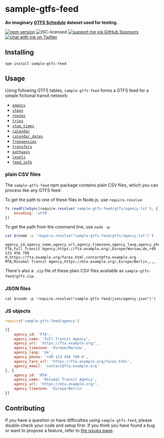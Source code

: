 # sample-gtfs-feed

**An imaginary [GTFS Schedule](https://gtfs.org/schedule/) dataset used for testing.**

[![npm version](https://img.shields.io/npm/v/sample-gtfs-feed.svg)](https://www.npmjs.com/package/sample-gtfs-feed)
![ISC-licensed](https://img.shields.io/github/license/public-transport/sample-gtfs-feed.svg)
[![support me via GitHub Sponsors](https://img.shields.io/badge/support%20me-donate-fa7664.svg)](https://github.com/sponsors/derhuerst)
[![chat with me on Twitter](https://img.shields.io/badge/chat%20with%20me-on%20Twitter-1da1f2.svg)](https://twitter.com/derhuerst)


## Installing

```shell
npm install sample-gtfs-feed
```


## Usage

Using following GTFS tables, `sample-gtfs-feed` forms a GTFS feed for a simple fictional transit network:

- [`agency`](https://https://gtfs.org/schedule/reference/#agencytxt)
- [`stops`](https://https://gtfs.org/schedule/reference/#stopstxt)
- [`routes`](https://https://gtfs.org/schedule/reference/#routestxt)
- [`trips`](https://https://gtfs.org/schedule/reference/#tripstxt)
- [`stop_times`](https://https://gtfs.org/schedule/reference/#stop_timestxt)
- [`calendar`](https://https://gtfs.org/schedule/reference/#calendartxt)
- [`calendar_dates`](https://https://gtfs.org/schedule/reference/#calendar_datestxt)
- [`frequencies`](https://https://gtfs.org/schedule/reference/#frequenciestxt)
- [`transfers`](https://https://gtfs.org/schedule/reference/#transferstxt)
- [`pathways`](https://https://gtfs.org/schedule/reference/#pathwaystxt)
- [`levels`](https://https://gtfs.org/schedule/reference/#levelstxt)
- [`feed_info`](https://https://gtfs.org/schedule/reference/#feed_infotxt)

### plain CSV files

The `sample-gtfs-feed` npm package contains plain CSV files, which you can process like any GTFS feed.

To get the path to one of these files in Node.js, use `require.resolve`:

```js
fs.readFileSync(require.resolve('sample-gtfs-feed/gtfs/agency.txt'), {
	encoding: 'utf8'
})
```

To get the path from the command line, use `node -p`:

```sh
cat $(node -p 'require.resolve("sample-gtfs-feed/gtfs/agency.txt")')
```

```csv
agency_id,agency_name,agency_url,agency_timezone,agency_lang,agency_phone,agency_fare_url,agency_email
FTA,Full Transit Agency,https://fta.example.org/,Europe/Warsaw,de,+49 123 456 789 0,https://fta.example.org/fares.html,contact@fta.example.org
MTA,Minimal Transit Agency,https://mta.example.org/,Europe/Berlin,,,,
```

There's also a `.zip` file of these plain CSV files available as `sample-gtfs-feed/gtfs.zip`.

### JSON files

```shell
cat $(node -p 'require.resolve("sample-gtfs-feed/json/agency.json")')
```

### JS objects

```js
require('sample-gtfs-feed/agency')
```

```js
[{
	agency_id: 'FTA',
	agency_name: 'Full Transit Agency',
	agency_url: 'https://fta.example.org/',
	agency_timezone: 'Europe/Warsaw',
	agency_lang: 'de',
	agency_phone: '+49 123 456 789 0',
	agency_fare_url: 'https://fta.example.org/fares.html',
	agency_email: 'contact@fta.example.org'
}, {
	agency_id: 'MTA',
	agency_name: 'Minimal Transit Agency',
	agency_url: 'https://mta.example.org/',
	agency_timezone: 'Europe/Berlin'
}]
```


## Contributing

If you have a question or have difficulties using `sample-gtfs-feed`, please double-check your code and setup first. If you think you have found a bug or want to propose a feature, refer to [the issues page](https://github.com/public-transport/sample-gtfs-feed/issues).
